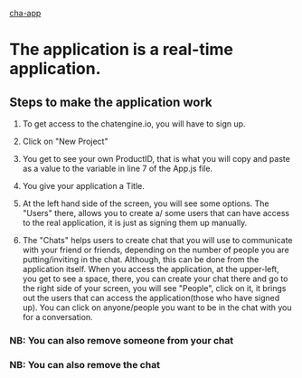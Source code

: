 [cha-app](https://chat-app-1837cd.netlify.app/)

# The application is a real-time application.

## Steps to make the application work

1. To get access to the chatengine.io, you will have to sign up.

2. Click on "New Project"

3. You get to see your own ProductID, that is what you will copy and paste as a value to the variable in line 7 of the App.js file.

4. You give your application a Title.

5. At the left hand side of the screen, you will see some options. The "Users" there, allows you to create a/ some users that can have access to the real application, it is just as signing them up manually.

6. The "Chats" helps users to create chat that you will use to communicate with your friend or friends, depending on the number of people you are putting/inviting in the chat. Although, this can be done from the application itself. When you access the application, at the upper-left, you get to see a space, there, you can create your chat there and go to the right side of your screen, you will see "People", click on it, it brings out the users that can access the application(those who have signed up). You can click on anyone/people you want to be in the chat with you for a conversation.

### NB: You can also remove someone from your chat
### NB: You can also remove the chat
